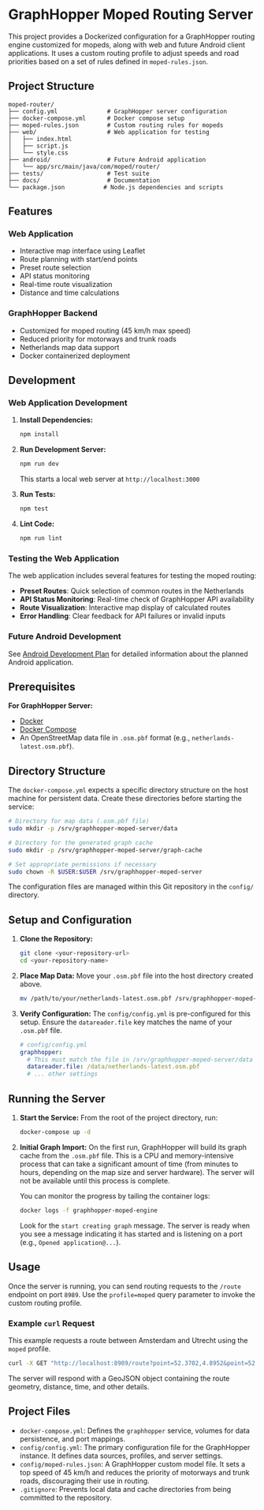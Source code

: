 # GraphHopper Moped Routing Server

This project provides a Dockerized configuration for a GraphHopper routing engine customized for mopeds, along with web and future Android client applications. It uses a custom routing profile to adjust speeds and road priorities based on a set of rules defined in `moped-rules.json`.

## Project Structure

```
moped-router/
├── config.yml              # GraphHopper server configuration
├── docker-compose.yml      # Docker compose setup
├── moped-rules.json        # Custom routing rules for mopeds
├── web/                    # Web application for testing
│   ├── index.html
│   ├── script.js
│   └── style.css
├── android/                # Future Android application
│   └── app/src/main/java/com/moped/router/
├── tests/                  # Test suite
├── docs/                   # Documentation
└── package.json           # Node.js dependencies and scripts
```

## Features

### Web Application
- Interactive map interface using Leaflet
- Route planning with start/end points
- Preset route selection
- API status monitoring
- Real-time route visualization
- Distance and time calculations

### GraphHopper Backend
- Customized for moped routing (45 km/h max speed)
- Reduced priority for motorways and trunk roads
- Netherlands map data support
- Docker containerized deployment

## Development

### Web Application Development

1. **Install Dependencies:**
   ```bash
   npm install
   ```

2. **Run Development Server:**
   ```bash
   npm run dev
   ```
   This starts a local web server at `http://localhost:3000`

3. **Run Tests:**
   ```bash
   npm test
   ```

4. **Lint Code:**
   ```bash
   npm run lint
   ```

### Testing the Web Application

The web application includes several features for testing the moped routing:

- **Preset Routes**: Quick selection of common routes in the Netherlands
- **API Status Monitoring**: Real-time check of GraphHopper API availability  
- **Route Visualization**: Interactive map display of calculated routes
- **Error Handling**: Clear feedback for API failures or invalid inputs

### Future Android Development

See [Android Development Plan](docs/android-development-plan.md) for detailed information about the planned Android application.

## Prerequisites

**For GraphHopper Server:**

-   [Docker](https://docs.docker.com/get-docker/)
-   [Docker Compose](https://docs.docker.com/compose/install/)
-   An OpenStreetMap data file in `.osm.pbf` format (e.g., `netherlands-latest.osm.pbf`).

## Directory Structure

The `docker-compose.yml` expects a specific directory structure on the host machine for persistent data. Create these directories before starting the service:

```bash
# Directory for map data (.osm.pbf file)
sudo mkdir -p /srv/graphhopper-moped-server/data

# Directory for the generated graph cache
sudo mkdir -p /srv/graphhopper-moped-server/graph-cache

# Set appropriate permissions if necessary
sudo chown -R $USER:$USER /srv/graphhopper-moped-server
```

The configuration files are managed within this Git repository in the `config/` directory.

## Setup and Configuration

1.  **Clone the Repository:**
    ```bash
    git clone <your-repository-url>
    cd <your-repository-name>
    ```

2.  **Place Map Data:**
    Move your `.osm.pbf` file into the host directory created above.
    ```bash
    mv /path/to/your/netherlands-latest.osm.pbf /srv/graphhopper-moped-server/data/
    ```

3.  **Verify Configuration:**
    The `config/config.yml` is pre-configured for this setup. Ensure the `datareader.file` key matches the name of your `.osm.pbf` file.

    ```yaml
    # config/config.yml
    graphhopper:
      # This must match the file in /srv/graphhopper-moped-server/data
      datareader.file: /data/netherlands-latest.osm.pbf
      # ... other settings
    ```

## Running the Server

1.  **Start the Service:**
    From the root of the project directory, run:
    ```bash
    docker-compose up -d
    ```

2.  **Initial Graph Import:**
    On the first run, GraphHopper will build its graph cache from the `.osm.pbf` file. This is a CPU and memory-intensive process that can take a significant amount of time (from minutes to hours, depending on the map size and server hardware). The server will not be available until this process is complete.

    You can monitor the progress by tailing the container logs:
    ```bash
    docker logs -f graphhopper-moped-engine
    ```
    Look for the `start creating graph` message. The server is ready when you see a message indicating it has started and is listening on a port (e.g., `Opened application@...`).

## Usage

Once the server is running, you can send routing requests to the `/route` endpoint on port `8989`. Use the `profile=moped` query parameter to invoke the custom routing profile.

### Example `curl` Request

This example requests a route between Amsterdam and Utrecht using the `moped` profile.

```bash
curl -X GET "http://localhost:8989/route?point=52.3702,4.8952&point=52.0907,5.1214&profile=moped&details=road_class"
```

The server will respond with a GeoJSON object containing the route geometry, distance, time, and other details.

## Project Files

-   `docker-compose.yml`: Defines the `graphhopper` service, volumes for data persistence, and port mappings.
-   `config/config.yml`: The primary configuration file for the GraphHopper instance. It defines data sources, profiles, and server settings.
-   `config/moped-rules.json`: A GraphHopper custom model file. It sets a top speed of 45 km/h and reduces the priority of motorways and trunk roads, discouraging their use in routing.
-   `.gitignore`: Prevents local data and cache directories from being committed to the repository.
